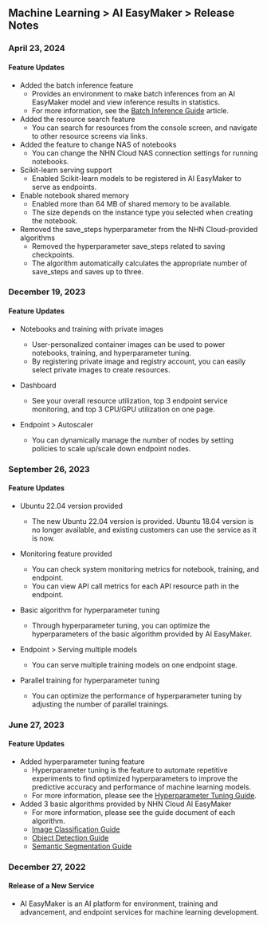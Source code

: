 ## Machine Learning > AI EasyMaker > Release Notes

### April 23, 2024

#### Feature Updates

* Added the batch inference feature
    * Provides an environment to make batch inferences from an AI EasyMaker model and view inference results in statistics.
    * For more information, see the [Batch Inference Guide](./console-guide/#_51) article.
* Added the resource search feature
    * You can search for resources from the console screen, and navigate to other resource screens via links.
* Added the feature to change NAS of notebooks
    * You can change the NHN Cloud NAS connection settings for running notebooks.
* Scikit-learn serving support
    * Enabled Scikit-learn models to be registered in AI EasyMaker to serve as endpoints.
* Enable notebook shared memory
    * Enabled more than 64 MB of shared memory to be available.
    * The size depends on the instance type you selected when creating the notebook.
* Removed the save_steps hyperparameter from the NHN Cloud-provided algorithms
    * Removed the hyperparameter save_steps related to saving checkpoints.
    * The algorithm automatically calculates the appropriate number of save_steps and saves up to three.

### December 19, 2023

#### Feature Updates

* Notebooks and training with private images
    * User-personalized container images can be used to power notebooks, training, and hyperparameter tuning.
    * By registering private image and registry account, you can easily select private images to create resources.

* Dashboard
    * See your overall resource utilization, top 3 endpoint service monitoring, and top 3 CPU/GPU utilization on one page.

* Endpoint > Autoscaler
    * You can dynamically manage the number of nodes by setting policies to scale up/scale down endpoint nodes.

### September 26, 2023

#### Feature Updates

* Ubuntu 22.04 version provided
    * The new Ubuntu 22.04 version is provided. Ubuntu 18.04 version is no longer available, and existing customers can use the service as it is now.

* Monitoring feature provided
    * You can check system monitoring metrics for notebook, training, and endpoint.
    * You can view API call metrics for each API resource path in the endpoint.

* Basic algorithm for hyperparameter tuning
    * Through hyperparameter tuning, you can optimize the hyperparameters of the basic algorithm provided by AI EasyMaker.

* Endpoint > Serving multiple models
    * You can serve multiple training models on one endpoint stage.

* Parallel training for hyperparameter tuning
    * You can optimize the performance of hyperparameter tuning by adjusting the number of parallel trainings.

### June 27, 2023

#### Feature Updates

* Added hyperparameter tuning feature
    * Hyperparameter tuning is the feature to automate repetitive experiments to find optimized hyperparameters to improve the predictive accuracy and performance of machine learning models.
    * For more information, please see the [Hyperparameter Tuning Guide](./console-guide/#hyperparameter-tuning).
* Added 3 basic algorithms provided by NHN Cloud AI EasyMaker
    * For more information, please see the guide document of each algorithm.
    * [Image Classification Guide](./algorithm-guide/#image-classification)
    * [Object Detection Guide](./algorithm-guide/#object-detection)
    * [Semantic Segmentation Guide](./algorithm-guide/#semantic-segmentation)

### December 27, 2022

#### Release of a New Service

* AI EasyMaker is an AI platform for environment, training and advancement, and endpoint services for machine learning development.
